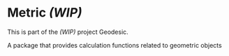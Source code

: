 # Metric _(WIP)_

This is part of the _(WIP)_ project Geodesic.

A package that provides calculation functions related to geometric objects
